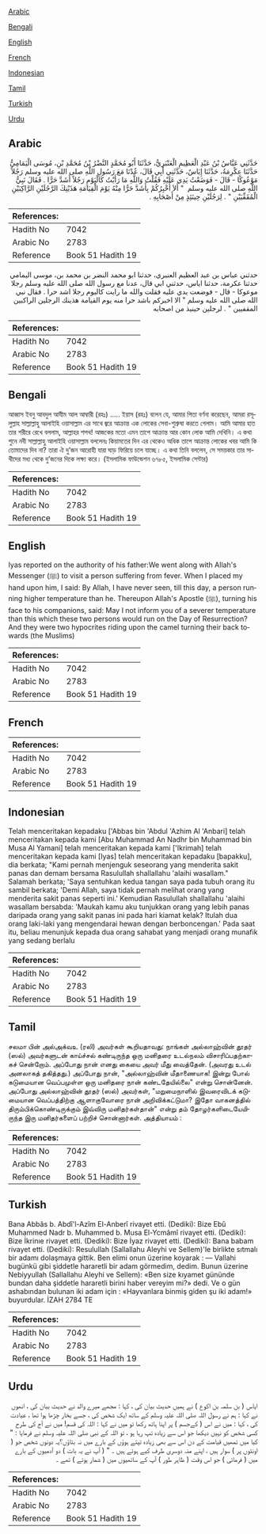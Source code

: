 [Arabic](#arabic)

[Bengali](#bengali)

[English](#english)

[French](#french)

[Indonesian](#indonesian)

[Tamil](#tamil)

[Turkish](#turkish)

[Urdu](#urdu)

## Arabic


<div dir="rtl" lang="ar" style={{fontSize:'larger',backgroundColor:'#f8f9fa',padding:20}}>
حَدَّثَنِي عَبَّاسُ بْنُ عَبْدِ الْعَظِيمِ الْعَنْبَرِيُّ، حَدَّثَنَا أَبُو مُحَمَّدٍ النَّضْرُ بْنُ مُحَمَّدِ بْنِ، مُوسَى الْيَمَامِيُّ حَدَّثَنَا عِكْرِمَةُ، حَدَّثَنَا إِيَاسٌ، حَدَّثَنِي أَبِي قَالَ، عُدْنَا مَعَ رَسُولِ اللَّهِ صلى الله عليه وسلم رَجُلاً مَوْعُوكًا - قَالَ - فَوَضَعْتُ يَدِي عَلَيْهِ فَقُلْتُ وَاللَّهِ مَا رَأَيْتُ كَالْيَوْمِ رَجُلاً أَشَدَّ حَرًّا ‏.‏ فَقَالَ نَبِيُّ اللَّهِ صلى الله عليه وسلم ‏ "‏ أَلاَ أُخْبِرُكُمْ بِأَشَدَّ حَرًّا مِنْهُ يَوْمَ الْقِيَامَةِ هَذَيْنِكَ الرَّجُلَيْنِ الرَّاكِبَيْنِ الْمُقَفِّيَيْنِ ‏"‏ ‏.‏ لِرَجُلَيْنِ حِينَئِذٍ مِنْ أَصْحَابِهِ ‏.‏
</div>
<div style={{backgroundColor:'#f8f9fa',padding:20, marginBottom: 10}}><table> <thead> <tr> <th>References:</th> <th></th> </tr> </thead> <tbody><tr><td>Hadith No</td><td>7042</td></tr><tr><td>Arabic No</td><td>2783</td></tr><tr><td>Reference</td><td>Book 51 Hadith 19</td></tr></tbody></table></div>


<div dir="rtl" lang="ar" style={{fontSize:'larger',backgroundColor:'#f8f9fa',padding:20}}>
حدثني عباس بن عبد العظيم العنبري، حدثنا ابو محمد النضر بن محمد بن، موسى اليمامي حدثنا عكرمة، حدثنا اياس، حدثني ابي قال، عدنا مع رسول الله صلى الله عليه وسلم رجلا موعوكا - قال - فوضعت يدي عليه فقلت والله ما رايت كاليوم رجلا اشد حرا . فقال نبي الله صلى الله عليه وسلم " الا اخبركم باشد حرا منه يوم القيامة هذينك الرجلين الراكبين المقفيين " . لرجلين حينيذ من اصحابه
</div>
<div style={{backgroundColor:'#f8f9fa',padding:20, marginBottom: 10}}><table> <thead> <tr> <th>References:</th> <th></th> </tr> </thead> <tbody><tr><td>Hadith No</td><td>7042</td></tr><tr><td>Arabic No</td><td>2783</td></tr><tr><td>Reference</td><td>Book 51 Hadith 19</td></tr></tbody></table></div>

## Bengali


<div dir="ltr" lang="bn" style={{fontSize:'larger',backgroundColor:'#f8f9fa',padding:20}}>
আব্বাস ইবনু আবদুল আযীম আল আম্বারী (রহঃ) ..... ইয়াস (রহঃ) বলেন যে, আমার পিতা বর্ণনা করেছেন, আমরা রসূলুল্লাহ সাল্লাল্লাহু আলাইহি ওয়াসাল্লাম এর সাথে জ্বরে আক্রান্ত এক লোকের সেবা-শুশ্রুষা করতে গেলাম। আমি আমার হাত তার শরীরে রেখে বললাম, আল্লাহর শপথ! আজকের মতো এমন তাপে আক্রান্ত আর কোন লোক আমি দেখিনি। এ কথা শুনে নবী সাল্লাল্লাহু আলাইহি ওয়াসাল্লাম বললেনঃ কিয়ামতের দিন এর থেকেও অধিক তাপে আক্রান্ত লোকের খবর আমি কি তোমাদের দিব না? তারা ঐ দু’জন আরোহী যারা ঘাড় ফিরিয়ে চলে যাচ্ছে। এ কথা তিনি বললেন, সে সময়কার তার সাথীদের মধ্য থেকে দু’জনের দিকে লক্ষ্য করে। (ইসলামিক ফাউন্ডেশন ৬৭৮৫, ইসলামিক সেন্টার)
</div>
<div style={{backgroundColor:'#f8f9fa',padding:20, marginBottom: 10}}><table> <thead> <tr> <th>References:</th> <th></th> </tr> </thead> <tbody><tr><td>Hadith No</td><td>7042</td></tr><tr><td>Arabic No</td><td>2783</td></tr><tr><td>Reference</td><td>Book 51 Hadith 19</td></tr></tbody></table></div>

## English


<div dir="ltr" lang="en" style={{fontSize:'larger',backgroundColor:'#f8f9fa',padding:20}}>
Iyas reported on the authority of his father:We went along with Allah's Messenger (ﷺ) to visit a person suffering from fever. When I placed my hand upon him, I said: By Allah, I have never seen, till this day, a person running higher temperature than he. Thereupon Allah's Apostle (ﷺ), turning his face to his companions, said: May I not inform you of a severer temperature than this which these two persons would run on the Day of Resurrection? And they were two hypocrites riding upon the camel turning their back towards (the Muslims)
</div>
<div style={{backgroundColor:'#f8f9fa',padding:20, marginBottom: 10}}><table> <thead> <tr> <th>References:</th> <th></th> </tr> </thead> <tbody><tr><td>Hadith No</td><td>7042</td></tr><tr><td>Arabic No</td><td>2783</td></tr><tr><td>Reference</td><td>Book 51 Hadith 19</td></tr></tbody></table></div>

## French


<div dir="ltr" lang="fr" style={{fontSize:'larger',backgroundColor:'#f8f9fa',padding:20}}>

</div>
<div style={{backgroundColor:'#f8f9fa',padding:20, marginBottom: 10}}><table> <thead> <tr> <th>References:</th> <th></th> </tr> </thead> <tbody><tr><td>Hadith No</td><td>7042</td></tr><tr><td>Arabic No</td><td>2783</td></tr><tr><td>Reference</td><td>Book 51 Hadith 19</td></tr></tbody></table></div>

## Indonesian


<div dir="ltr" lang="id" style={{fontSize:'larger',backgroundColor:'#f8f9fa',padding:20}}>
Telah menceritakan kepadaku ['Abbas bin 'Abdul 'Azhim Al 'Anbari] telah menceritakan kepada kami [Abu Muhammad An Nadhr bin Muhammad bin Musa Al Yamani] telah menceritakan kepada kami ['Ikrimah] telah menceritakan kepada kami [Iyas] telah menceritakan kepadaku [bapakku], dia berkata; "Kami pernah menjenguk seseorang yang menderita sakit panas dan demam bersama Rasulullah shallallahu 'alaihi wasallam." Salamah berkata; 'Saya sentuhkan kedua tangan saya pada tubuh orang itu sambil berkata; 'Demi Allah, saya tidak pernah melihat orang yang menderita sakit panas seperti ini.' Kemudian Rasulullah shallallahu 'alaihi wasallam bersabda: 'Maukah kamu aku tunjukkan orang yang lebih panas daripada orang yang sakit panas ini pada hari kiamat kelak? Itulah dua orang laki-laki yang mengendarai hewan dengan berboncengan.' Pada saat itu, beliau menunjuk kepada dua orang sahabat yang menjadi orang munafik yang sedang berlalu
</div>
<div style={{backgroundColor:'#f8f9fa',padding:20, marginBottom: 10}}><table> <thead> <tr> <th>References:</th> <th></th> </tr> </thead> <tbody><tr><td>Hadith No</td><td>7042</td></tr><tr><td>Arabic No</td><td>2783</td></tr><tr><td>Reference</td><td>Book 51 Hadith 19</td></tr></tbody></table></div>

## Tamil


<div dir="ltr" lang="ta" style={{fontSize:'larger',backgroundColor:'#f8f9fa',padding:20}}>
சலமா பின் அல்அக்வஉ (ரலி) அவர்கள் கூறியதாவது: நாங்கள் அல்லாஹ்வின் தூதர் (ஸல்) அவர்களுடன் காய்ச்சல் கண்டிருந்த ஒரு மனிதரை உடல்நலம் விசாரிப்பதற்காகச் சென்றோம். அப்போது நான் எனது கையை அவர் மீது வைத்தேன். (அவரது உடல் அனலாகத் தகித்தது.) அப்போது நான், "அல்லாஹ்வின் மீதாணையாக! இன்று போல் கடுமையான வெப்பமுள்ள ஒரு மனிதரை நான் கண்டதேயில்லை" என்று சொன்னேன். அப்போது அல்லாஹ்வின் தூதர் (ஸல்) அவர்கள், "மறுமைநாளில் இவரைவிடக் கடுமையான வெப்பத்திற்கு ஆளாகுவோரை நான் அறிவிக்கட்டுமா? இதோ வாகனத்தில் திரும்பிக்கொண்டிருக்கும் இவ்விரு மனிதர்கள்தான்" என்று தம் தோழர்களிடையேயிருந்த இரு மனிதர்களைப் பற்றிச் சொன்னார்கள். அத்தியாயம் :
</div>
<div style={{backgroundColor:'#f8f9fa',padding:20, marginBottom: 10}}><table> <thead> <tr> <th>References:</th> <th></th> </tr> </thead> <tbody><tr><td>Hadith No</td><td>7042</td></tr><tr><td>Arabic No</td><td>2783</td></tr><tr><td>Reference</td><td>Book 51 Hadith 19</td></tr></tbody></table></div>

## Turkish


<div dir="ltr" lang="tr" style={{fontSize:'larger',backgroundColor:'#f8f9fa',padding:20}}>
Bana Abbâs b. Abdî'l-Azîm El-Anberî rivayet etti. (Dediki): Bize Ebû Muhammed Nadr b. Muhammed b. Musa El-Ycmâmî rivayet etti. (Dediki): Bize İkrinıe rivayet etti. (Dediki): Bize İyaz rivayet etti. (Dediki): Bana babam rivayet etti. (Dediki): Resulullah (Sallallahu Aleyhi ve Sellem)'le birlikte sıtmalı bir adamı dolaşmaya gittik. Ben elimi onun üzerine koyarak : — Vallahi bugünkü gibi şiddetle hararetli bir adam görmedim, dedim. Bunun üzerine Nebiyyullah (Sallallahu Aleyhi ve Sellem): «Ben size kıyamet gününde bundan daha şiddetle hararetli birini haber vereyim mi?» dedi. Ve o gün ashabından bulunan iki adam için : «Hayvanlara binmiş giden şu iki adam!» buyurdular. İZAH 2784 TE
</div>
<div style={{backgroundColor:'#f8f9fa',padding:20, marginBottom: 10}}><table> <thead> <tr> <th>References:</th> <th></th> </tr> </thead> <tbody><tr><td>Hadith No</td><td>7042</td></tr><tr><td>Arabic No</td><td>2783</td></tr><tr><td>Reference</td><td>Book 51 Hadith 19</td></tr></tbody></table></div>

## Urdu


<div dir="rtl" lang="ur" style={{fontSize:'larger',backgroundColor:'#f8f9fa',padding:20}}>
ایاس ( بن سلمہ بن اکوع ) نے ہمیں حدیث بیان کی ، کہا : مجھے میرے والد نے حدیث بیان کی ، انھوں نے کہا : ہم نے رسول اللہ صلی اللہ علیہ وسلم کے ساتھ ایک شخص کی ، جسے بخار چڑھا ہوا تھا ، عیادت کی ، کہا : میں نے اس ( کےجسم ) پر اپنا ہاتھ رکھا تو میں نے کہا : اللہ کی قسم! میں نے آج کی طرح کسی شخص کو نہیں دیکھا جو اس سے زیادہ تپ رہا ہو ، تو اللہ کے نبی صلی اللہ علیہ وسلم نے فرمایا : " کیا میں تمھیں قیامت کے دن اس سے بھی زیادہ تپتے ہوؤں کے بارے میں نہ بتاؤں؟یہ دونوں شخص جو ( اونٹوں پر ) سوار ہیں ، اپنے منہ دوسری طرف کیے ہوئے ہیں ۔ " ( آپ نے یہ بات ) دو آدمیوں کے بارے میں ( فرمائی ) جو اس وقت ( ظاہر طور ) آپ کے ساتھیوں میں ( شمار ہوتے ) تھے ۔
</div>
<div style={{backgroundColor:'#f8f9fa',padding:20, marginBottom: 10}}><table> <thead> <tr> <th>References:</th> <th></th> </tr> </thead> <tbody><tr><td>Hadith No</td><td>7042</td></tr><tr><td>Arabic No</td><td>2783</td></tr><tr><td>Reference</td><td>Book 51 Hadith 19</td></tr></tbody></table></div>